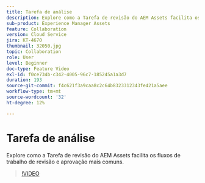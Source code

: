```yaml
---
title: Tarefa de análise
description: Explore como a Tarefa de revisão do AEM Assets facilita os fluxos de trabalho de revisão e aprovação mais comuns.
sub-product: Experience Manager Assets
feature: Collaboration
version: Cloud Service
jira: KT-4670
thumbnail: 32050.jpg
topic: Collaboration
role: User
level: Beginner
doc-type: Feature Video
exl-id: f0ce734b-c342-4005-96c7-185245a1a3d7
duration: 193
source-git-commit: f4c621f3a9caa8c2c64b8323312343fe421a5aee
workflow-type: tm+mt
source-wordcount: '32'
ht-degree: 12%

---
```


# Tarefa de análise

Explore como a Tarefa de revisão do AEM Assets facilita os fluxos de trabalho de revisão e aprovação mais comuns.

>[!VIDEO](https://video.tv.adobe.com/v/32050?quality=12&learn=on)
